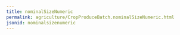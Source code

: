 ```yaml
---
title: nominalSizeNumeric
permalink: agriculture/CropProduceBatch.nominalSizeNumeric.html
jsonid: nominalsizenumeric
---
```

